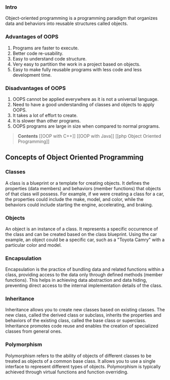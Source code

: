 ### **Intro**
Object-oriented programming is a programming paradigm that organizes data and behaviors into reusable structures called objects.

### Advantages of OOPS

1. Programs are faster to execute.
2. Better code re-usability. 
3. Easy to understand code structure. 
4. Very easy to partition the work in a project based on objects.
5. Easy to make fully reusable programs with less code and less development time. 

### Disadvantages of OOPS

1. OOPS cannot be applied everywhere as it is not a universal language.
2. Need to have a good understanding of classes and objects to apply OOPS. 
3. It takes a lot of effort to create. 
4. It is slower than other programs.
5. OOPS programs are large in size when compared to normal programs.


> **Contents**
> [[OOP with C++]]
> [[OOP with Java]]
> [[php Object Oriented Programming]]

## Concepts of Object Oriented Programming

### Classes
A class is a blueprint or a template for creating objects. It defines the properties (data members) and behaviors (member functions) that objects of that class will possess. For example, if we were creating a class for a car, the properties could include the make, model, and color, while the behaviors could include starting the engine, accelerating, and braking.

### Objects
An object is an instance of a class. It represents a specific occurrence of the class and can be created based on the class blueprint. Using the car example, an object could be a specific car, such as a "Toyota Camry" with a particular color and model.

### Encapsulation
Encapsulation is the practice of bundling data and related functions within a class, providing access to the data only through defined methods (member functions). This helps in achieving data abstraction and data hiding, preventing direct access to the internal implementation details of the class.

### Inheritance
Inheritance allows you to create new classes based on existing classes. The new class, called the derived class or subclass, inherits the properties and behaviors of the existing class, called the base class or superclass. Inheritance promotes code reuse and enables the creation of specialized classes from general ones.

### Polymorphism
Polymorphism refers to the ability of objects of different classes to be treated as objects of a common base class. It allows you to use a single interface to represent different types of objects. Polymorphism is typically achieved through virtual functions and function overriding.

